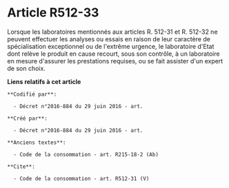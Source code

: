 # Article R512-33

Lorsque les laboratoires mentionnés aux articles R. 512-31 et R. 512-32 ne peuvent effectuer les analyses ou essais en raison
de leur caractère de spécialisation exceptionnel ou de l'extrême urgence, le laboratoire d'Etat dont relève le produit en
cause recourt, sous son contrôle, à un laboratoire en mesure d'assurer les prestations requises, ou se fait assister d'un
expert de son choix.

**Liens relatifs à cet article**

	**Codifié par**:

	  - Décret n°2016-884 du 29 juin 2016 - art.

	**Créé par**:

	  - Décret n°2016-884 du 29 juin 2016 - art.

	**Anciens textes**:

	  - Code de la consommation - art. R215-18-2 (Ab)

	**Cite**:

	  - Code de la consommation - art. R512-31 (V)
